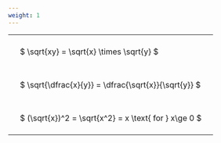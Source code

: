 ```yaml
---
weight: 1
---
```


<style type="text/css">
#T_ab2dc th.col_heading {
  text-align: left;
  font-size: 1em;
}
#T_ab2dc td {
  text-align: left;
  font-size: 1em;
  padding: 1.5em;
}
</style>
<table id="T_ab2dc">
  <thead>
  </thead>
  <tbody>
    <tr>
      <td id="T_ab2dc_row0_col0" class="data row0 col0" >$ \sqrt{xy} = \sqrt{x} \times \sqrt{y} $</td>
    </tr>
    <tr>
      <td id="T_ab2dc_row1_col0" class="data row1 col0" >$ \sqrt{\dfrac{x}{y}} = \dfrac{\sqrt{x}}{\sqrt{y}} $</td>
    </tr>
    <tr>
      <td id="T_ab2dc_row2_col0" class="data row2 col0" >$ (\sqrt{x})^2 = \sqrt{x^2} = x \text{ for } x\ge 0 $</td>
    </tr>
  </tbody>
</table>
